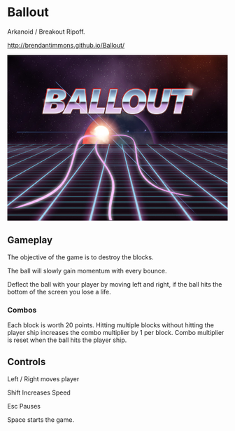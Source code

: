 # Ballout
Arkanoid / Breakout Ripoff.

http://brendantimmons.github.io/Ballout/

![Screenshot](https://raw.githubusercontent.com/BrendanTimmons/Ballout/gh-pages/assets/splash-bg.jpg)

## Gameplay

The objective of the game is to destroy the blocks. 

The ball will slowly gain momentum with every bounce.

Deflect the ball with your player by moving left and right, if the ball hits the bottom of the screen you lose a life.

### Combos

Each block is worth 20 points. Hitting multiple blocks without hitting the player ship increases the combo multiplier by 1 per block. Combo multiplier is reset when the ball hits the player ship.

## Controls

Left / Right moves player

Shift Increases Speed

Esc Pauses

Space starts the game.
